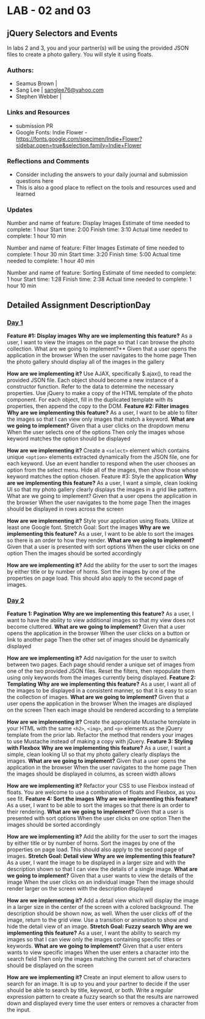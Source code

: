 # LAB - 02 and 03

## jQuery Selectors and Events
In labs 2 and 3, you and your partner(s) will be using the provided JSON files to create a photo gallery. You will style it using floats.

### Authors: 
+ Seamus Brown | 
+ Sang Lee | sanglee76@yahoo.com 
+ Stephen Webber |

### Links and Resources
+ submission PR
+ Google Fonts: Indie Flower - https://fonts.google.com/specimen/Indie+Flower?sidebar.open=true&selection.family=Indie+Flower

### Reflections and Comments
+ Consider including the answers to your daily journal and submission questions here
+ This is also a good place to reflect on the tools and resources used and learned

### Updates
Number and name of feature: Display Images
Estimate of time needed to complete: 1 hour
Start time: 2:00
Finish time: 3:10
Actual time needed to complete: 1 hour 10 min


Number and name of feature: Filter Images
Estimate of time needed to complete: 1 hour 30 min
Start time: 3:20
Finish time: 5:00
Actual time needed to complete: 1 hour 40 min

Number and name of feature: Sorting
Estimate of time needed to complete: 1 hour
Start time: 1:28
Finish time: 2:38
Actual time needed to complete: 1 hour 10 min

## Detailed Assignment DescriptionDay 

### [Day 1](https://canvas.instructure.com/courses/2488344/assignments/19497125?module_item_id=40763096) 

**Feature #1: Display images**
**Why are we implementing this feature?**
As a user, I want to view the images on the page so that I can browse the photo collection.
What are we going to implement?**
Given that a user opens the application in the browser When the user navigates to the home page Then the photo gallery should display all of the images in the gallery

**How are we implementing it?**
Use AJAX, specifically $.ajax(), to read the provided JSON file.
Each object should become a new instance of a constructor function. Refer to the data to determine the necessary properties.
Use jQuery to make a copy of the HTML template of the photo component. For each object, fill in the duplicated template with its properties, then append the copy to the DOM.
**Feature #2: Filter images**
**Why are we implementing this feature?**
As a user, I want to be able to filter the images so that I can view only images that match a keyword.
**What are we going to implement?**
Given that a user clicks on the dropdown menu When the user selects one of the options Then only the images whose keyword matches the option should be displayed

**How are we implementing it?**
Create a `<select>` element which contains unique `<option>` elements extracted dynamically from the JSON file, one for each keyword.
Use an event handler to respond when the user chooses an option from the select menu. Hide all of the images, then show those whose keyword matches the option chosen.
Feature #3: Style the application
**Why are we implementing this feature?**
As a user, I want a simple, clean looking UI so that my photo gallery clearly displays the images in a grid like pattern.
What are we going to implement?
Given that a user opens the application in the browser When the user navigates to the home page Then the images should be displayed in rows across the screen

**How are we implementing it?**
Style your application using floats.
Utilize at least one Google font.
Stretch Goal: Sort the images
**Why are we implementing this feature?**
As a user, I want to be able to sort the images so there is an order to how they render.
**What are we going to implement?**
Given that a user is presented with sort options When the user clicks on one option Then the images should be sorted accordingly

**How are we implementing it?**
Add the ability for the user to sort the images by either title or by number of horns.
Sort the images by one of the properties on page load. This should also apply to the second page of images.

### [Day 2](https://canvas.instructure.com/courses/2488344/assignments/19497126?module_item_id=40763101)
**Feature 1: Pagination**
**Why are we implementing this feature?**
As a user, I want to have the ability to view additional images so that my view does not become cluttered.
**What are we going to implement?**
Given that a user opens the application in the browser When the user clicks on a button or link to another page Then the other set of images should be dynamically displayed

**How are we implementing it?**
Add navigation for the user to switch between two pages. Each page should render a unique set of images from one of the two provided JSON files.
Reset the filters, then repopulate them using only keywords from the images currently being displayed.
**Feature 2: Templating**
**Why are we implementing this feature?**
As a user, I want all of the images to be displayed in a consistent manner, so that it is easy to scan the collection of images.
**What are we going to implement?**
Given that a user opens the application in the browser When the images are displayed on the screen Then each image should be rendered according to a template

**How are we implementing it?**
Create the appropriate Mustache template in your HTML with the same `<h2>`, `<img>`, and `<p>` elements as the jQuery template from the prior lab.
Refactor the method that renders your images to use Mustache instead of making a copy with jQuery.
**Feature 3: Styling with Flexbox**
**Why are we implementing this feature?**
As a user, I want a simple, clean looking UI so that my photo gallery clearly displays the images.
**What are we going to implement?**
Given that a user opens the application in the browser When the user navigates to the home page Then the images should be displayed in columns, as screen width allows

**How are we implementing it?**
Refactor your CSS to use Flexbox instead of floats. You are welcome to use a combination of floats and Flexbox, as you see fit.
**Feature 4: Sort the images**
**Why are we implementing this feature?**
As a user, I want to be able to sort the images so that there is an order to their rendering.
**What are we going to implement?**
Given that a user is presented with sort options When the user clicks on one option Then the images should be sorted accordingly

**How are we implementing it?**
Add the ability for the user to sort the images by either title or by number of horns.
Sort the images by one of the properties on page load. This should also apply to the second page of images.
**Stretch Goal: Detail view**
**Why are we implementing this feature?**
As a user, I want the image to be displayed in a larger size and with the description shown so that I can view the details of a single image.
**What are we going to implement?**
Given that a user wants to view the details of the image When the user clicks on an individual image Then the image should render larger on the screen with the description displayed

**How are we implementing it?**
Add a detail view which will display the image in a larger size in the center of the screen with a colored background.
The description should be shown now, as well.
When the user clicks off of the image, return to the grid view.
Use a transition or animation to show and hide the detail view of an image.
**Stretch Goal: Fuzzy search**
**Why are we implementing this feature?**
As a user, I want the ability to search my images so that I can view only the images containing specific titles or keywords.
**What are we going to implement?**
Given that a user enters wants to view specific images When the user enters a character into the search field Then only the images matching the current set of characters should be displayed on the screen

**How are we implementing it?**
Create an input element to allow users to search for an image. It is up to you and your partner to decide if the user should be able to search by title, keyword, or both.
Write a regular expression pattern to create a fuzzy search so that the results are narrowed down and displayed every time the user enters or removes a character from the input.
